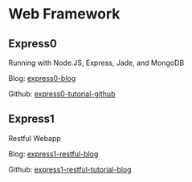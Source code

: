 # Web Framework

## Express0 

Running with Node.JS, Express, Jade, and MongoDB

Blog: [express0-blog](http://cwbuecheler.com/web/tutorials/2013/node-express-mongo/)

Github: [express0-tutorial-github](https://github.com/cwbuecheler/node-tutorial-for-frontend-devs)

## Express1

Restful Webapp

Blog: [express1-restful-blog](http://cwbuecheler.com/web/tutorials/2014/restful-web-app-node-express-mongodb/)

Github: [express1-restful-tutorial-blog](https://github.com/cwbuecheler/node-tutorial-2-restful-app)
